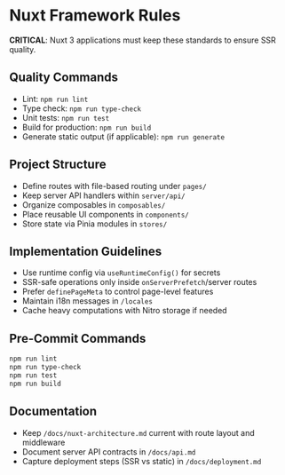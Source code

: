 <!-- NUXT:START -->
# Nuxt Framework Rules

**CRITICAL**: Nuxt 3 applications must keep these standards to ensure SSR quality.

## Quality Commands
- Lint: `npm run lint`
- Type check: `npm run type-check`
- Unit tests: `npm run test`
- Build for production: `npm run build`
- Generate static output (if applicable): `npm run generate`

## Project Structure
- Define routes with file-based routing under `pages/`
- Keep server API handlers within `server/api/`
- Organize composables in `composables/`
- Place reusable UI components in `components/`
- Store state via Pinia modules in `stores/`

## Implementation Guidelines
- Use runtime config via `useRuntimeConfig()` for secrets
- SSR-safe operations only inside `onServerPrefetch`/server routes
- Prefer `definePageMeta` to control page-level features
- Maintain i18n messages in `/locales`
- Cache heavy computations with Nitro storage if needed

## Pre-Commit Commands
```bash
npm run lint
npm run type-check
npm run test
npm run build
```

## Documentation
- Keep `/docs/nuxt-architecture.md` current with route layout and middleware
- Document server API contracts in `/docs/api.md`
- Capture deployment steps (SSR vs static) in `/docs/deployment.md`

<!-- NUXT:END -->
